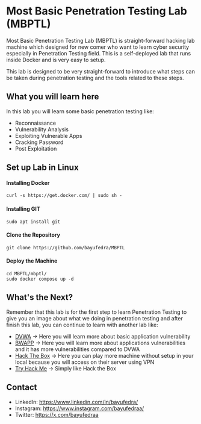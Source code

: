 # Most Basic Penetration Testing Lab (MBPTL)
Most Basic Penetration Testing Lab (MBPTL) is straight-forward hacking lab machine which designed for new comer who want to learn cyber security especially in Penetration Testing field. This is a self-deployed lab that runs inside Docker and is very easy to setup.

This lab is designed to be very straight-forward to introduce what steps can be taken during penetration testing and the tools related to these steps.

## What you will learn here
In this lab you will learn some basic penetration testing like:
- Reconnaissance
- Vulnerability Analysis
- Exploiting Vulnerable Apps
- Cracking Password
- Post Exploitation

## Set up Lab in Linux
#### Installing Docker
```
curl -s https://get.docker.com/ | sudo sh -
```

#### Installing GIT
```
sudo apt install git
```

#### Clone the Repository
```
git clone https://github.com/bayufedra/MBPTL
```

#### Deploy the Machine
```
cd MBPTL/mbptl/
sudo docker compose up -d
```

## What's the Next?
Remember that this lab is for the first step to learn Penetration Testing to give you an image about what we doing in penetration testing and after finish this lab, you can continue to learn with another lab like:
- <a href="https://github.com/digininja/DVWA">DVWA</a> -> Here you will learn more about basic application vulnerability 
- <a href="http://www.itsecgames.com/">BWAPP</a> -> Here you will learn more about applications vulnerabilities and it has more vulnerabilities compared to DVWA
- <a href="">Hack The Box</a> -> Here you can play more machine without setup in your local because you will access on their server using VPN
- <a href="">Try Hack Me</a> -> Simply like Hack the Box

## Contact
- LinkedIn: https://www.linkedin.com/in/bayufedra/
- Instagram: https://www.instagram.com/bayufedraa/
- Twitter: https://x.com/bayufedraa
